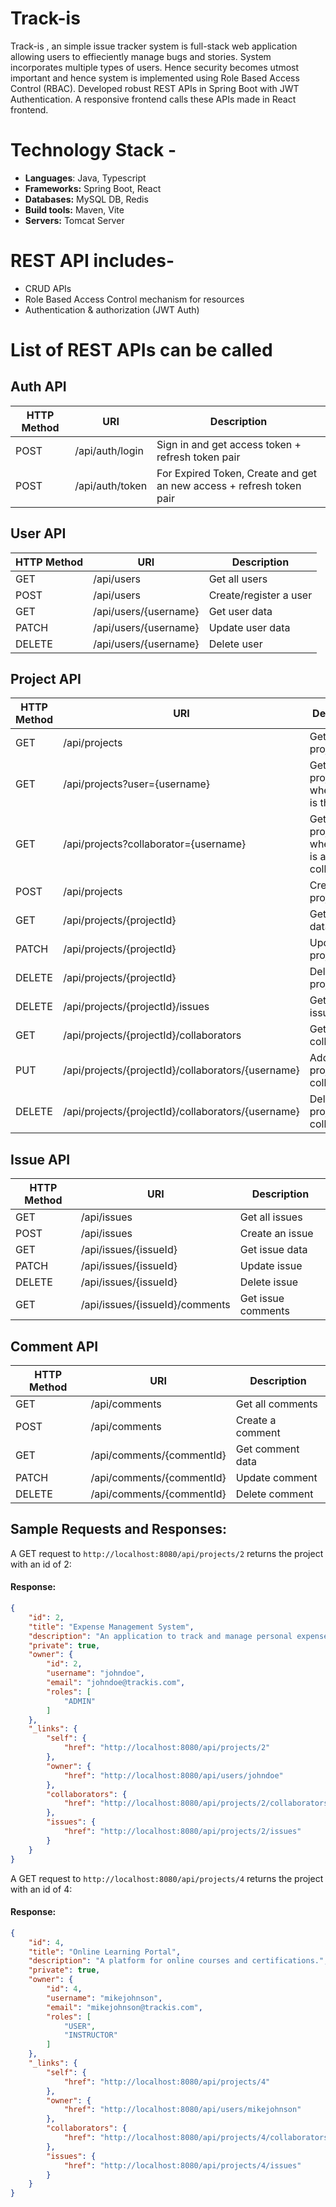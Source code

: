 # Track-is 
Track-is , an simple issue tracker system is full-stack web application allowing users to effieciently manage bugs and stories. System incorporates multiple types of users. Hence security becomes utmost important and hence system is implemented using Role Based Access Control (RBAC). Developed robust REST APIs in Spring Boot with JWT Authentication. A responsive frontend calls these APIs made in React frontend. 

# Technology Stack -
* **Languages**: Java, Typescript
* **Frameworks:** Spring Boot, React
* **Databases:** MySQL DB, Redis
* **Build tools:** Maven, Vite
* **Servers:** Tomcat Server


# REST API includes-
* CRUD APIs
* Role Based Access Control mechanism for resources
* Authentication & authorization (JWT Auth)



# List of REST APIs can be called 

## Auth API
| HTTP Method | URI | Description                                                          | 
| ----------- | --- |----------------------------------------------------------------------|
| POST        | /api/auth/login | Sign in and get access token + refresh token pair                    |
| POST        | /api/auth/token | For Expired Token, Create and get an new access + refresh token pair |

## User API
| HTTP Method | URI | Description | 
| ----------- | --- | ----------- |
| GET         | /api/users | Get all users |
| POST        | /api/users | Create/register a user |
| GET         | /api/users/{username} | Get user data | 
| PATCH       | /api/users/{username} | Update user data | 
| DELETE      | /api/users/{username} | Delete user | 

## Project API
| HTTP Method | URI | Description | 
| ----------- | --- | ----------- |
| GET         | /api/projects | Get all projects |
| GET         | /api/projects?user={username} | Get all projects where user is the owner |
| GET         | /api/projects?collaborator={username} | Get all projects where user is a collaborator |
| POST        | /api/projects | Create a project |
| GET         | /api/projects/{projectId} | Get project data | 
| PATCH       | /api/projects/{projectId} | Update project data | 
| DELETE      | /api/projects/{projectId} | Delete project | 
| DELETE      | /api/projects/{projectId}/issues | Get project issues | 
| GET         | /api/projects/{projectId}/collaborators | Get project collaborators | 
| PUT         | /api/projects/{projectId}/collaborators/{username} | Add a project collaborator | 
| DELETE      | /api/projects/{projectId}/collaborators/{username} | Delete project collaborator | 

## Issue API
| HTTP Method | URI | Description | 
| ----------- | --- | ----------- |
| GET         | /api/issues | Get all issues |
| POST        | /api/issues | Create an issue |
| GET         | /api/issues/{issueId} | Get issue data | 
| PATCH       | /api/issues/{issueId} | Update issue | 
| DELETE      | /api/issues/{issueId} | Delete issue | 
| GET         | /api/issues/{issueId}/comments | Get issue comments | 

## Comment API
| HTTP Method | URI | Description | 
| ----------- | --- | ----------- |
| GET         | /api/comments | Get all comments |
| POST        | /api/comments | Create a comment |
| GET         | /api/comments/{commentId} | Get comment data | 
| PATCH       | /api/comments/{commentId} | Update comment | 
| DELETE      | /api/comments/{commentId} | Delete comment |  



## Sample Requests and Responses:
A GET request to ```http://localhost:8080/api/projects/2``` returns the project with an id of 2:

#### Response:

```json
{
    "id": 2,
    "title": "Expense Management System",
    "description": "An application to track and manage personal expenses.",
    "private": true,
    "owner": {
        "id": 2,
        "username": "johndoe",
        "email": "johndoe@trackis.com",
        "roles": [
            "ADMIN"
        ]
    },
    "_links": {
        "self": {
            "href": "http://localhost:8080/api/projects/2"
        },
        "owner": {
            "href": "http://localhost:8080/api/users/johndoe"
        },
        "collaborators": {
            "href": "http://localhost:8080/api/projects/2/collaborators"
        },
        "issues": {
            "href": "http://localhost:8080/api/projects/2/issues"
        }
    }
}

```

A GET request to ```http://localhost:8080/api/projects/4``` returns the project with an id of 4:

#### Response:

```json
{
    "id": 4,
    "title": "Online Learning Portal",
    "description": "A platform for online courses and certifications.",
    "private": true,
    "owner": {
        "id": 4,
        "username": "mikejohnson",
        "email": "mikejohnson@trackis.com",
        "roles": [
            "USER",
            "INSTRUCTOR"
        ]
    },
    "_links": {
        "self": {
            "href": "http://localhost:8080/api/projects/4"
        },
        "owner": {
            "href": "http://localhost:8080/api/users/mikejohnson"
        },
        "collaborators": {
            "href": "http://localhost:8080/api/projects/4/collaborators"
        },
        "issues": {
            "href": "http://localhost:8080/api/projects/4/issues"
        }
    }
}


```
